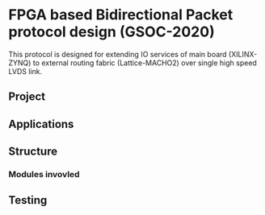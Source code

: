 # FPGA based Bidirectional Packet protocol design (GSOC-2020)

This protocol is designed for extending IO services of main board (XILINX-ZYNQ) to external routing fabric (Lattice-MACHO2) over single high speed LVDS link.

## Project

## Applications

## Structure

### Modules invovled

## Testing



